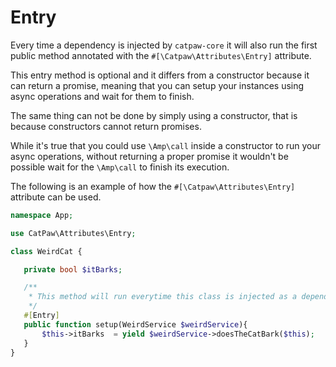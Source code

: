 # Entry

Every time a dependency is injected by `catpaw-core` it will also run the first public method annotated with the `#[\Catpaw\Attributes\Entry]` attribute.


This entry method is optional and it differs from a constructor because it can return a promise, meaning that you can setup your instances using async operations and wait for them to finish.


The same thing can not be done by simply using a constructor, that is because constructors cannot return promises.

While it's true that you could use `\Amp\call` inside a constructor to run your async operations, without returning a proper promise it wouldn't be possible wait for the `\Amp\call` to finish its execution.


The following is an example of how the `#[\Catpaw\Attributes\Entry]` attribute can be used.

 ```php
namespace App;

use CatPaw\Attributes\Entry;

class WeirdCat {

    private bool $itBarks;

    /**
     * This method will run everytime this class is injected as a dependency.
     */
    #[Entry]
    public function setup(WeirdService $weirdService){
        $this->itBarks  = yield $weirdService->doesTheCatBark($this);    //imagine this method would be async
    }
}
 ```